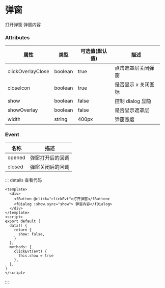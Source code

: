   <div>
    <cube/><pet/>
    <h1>弹窗</h1>
    <fButton @click="clickEvt">打开弹窗</fButton>
    <fDialog v-model:show="show"> 弹窗内容</fDialog>
  </div>

<script>
export default {
  name: "",
  data() {
    return {
      show:false
    };
  },
  mounted() {},
  methods: {
    clickEvt(evt) {
      this.show=true
      console.log("clickEvt-------", evt);
    },
  },
};
</script>

### Attributes

| 属性              | 类型    | 可选值(默认值) | 描述                |
| ----------------- | ------- | -------------- | ------------------- |
| clickOverlayClose | boolean | true           | 点击遮罩层关闭弹窗  |
| closeIcon         | boolean | true           | 是否显示 x 关闭图标 |
| show              | boolean | false          | 控制 dialog 显隐    |
| showOverlay       | boolean | false          | 是否显示遮罩层      |
| width             | string  | 400px          | 弹窗宽度            |

### Event

| 名称   | 描述             |
| ------ | ---------------- |
| opened | 弹窗打开后的回调 |
| closed | 弹窗关闭后的回调 |

::: details 查看代码

```vue
<template>
  <div>
    <fButton @click="clickEvt">打开弹窗</fButton>
    <fDialog :show.sync="show"> 弹窗内容</fDialog>
  </div>
</template>
<script>
export default {
  data() {
    return {
      show: false,
    }
  },
  methods: {
    clickEvt(evt) {
      this.show = true
    },
  },
}
</script>
```

:::
